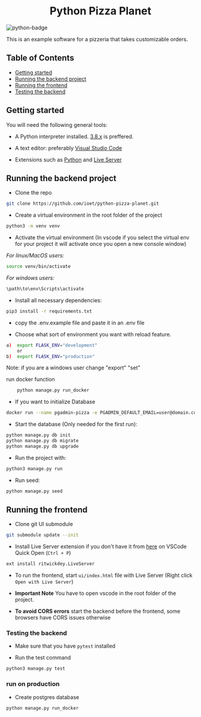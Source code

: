 <h1 align="center"> Python Pizza Planet </h1>

![python-badge](https://img.shields.io/badge/python-%2314354C.svg?style=for-the-badge&logo=python&logoColor=white)

This is an example software for a pizzeria that takes customizable orders.

## Table of Contents

- [Getting started](#getting-started)
- [Running the backend project](#running-the-backend-project)
- [Running the frontend](#running-the-frontend)
- [Testing the backend](#testing-the-backend)

## Getting started

You will need the following general tools:

- A Python interpreter installed. [3.8.x](https://www.python.org/downloads/release/python-3810/) is preffered.

- A text editor: preferably [Visual Studio Code](https://code.visualstudio.com/download)

- Extensions such as [Python](https://marketplace.visualstudio.com/items?itemName=ms-python.python) and [Live Server](https://marketplace.visualstudio.com/items?itemName=ritwickdey.LiveServer)

## Running the backend project

- Clone the repo

```bash
git clone https://github.com/ioet/python-pizza-planet.git
```

- Create a virtual environment in the root folder of the project

```bash
python3 -m venv venv
```

- Activate the virtual environment (In vscode if you select the virtual env for your project it will activate once you open a new console window)

_For linux/MacOS users:_

```bash
source venv/bin/activate 
```

_For windows users:_

```cmd
\path\to\env\Scripts\activate
```

- Install all necessary dependencies:

```bash
pip3 install -r requirements.txt
```

- copy the .env.example file and paste it in an .env file

- Choose what sort of environment you want with reload feature.

```bash
a)	export FLASK_ENV="development"
	or
b)	export FLASK_ENV="production"
```
Note: if you are a windows user change "export" "set"


run docker function 
```bash
	python manage.py run_docker
```

- If you want to initialize Database
```bash
docker run --name pgadmin-pizza -e PGADMIN_DEFAULT_EMAIL=user@domain.com -e PGADMIN_DEFAULT_PASSWORD=12345 -e PGADMIN_CONFIG_ENHANCED_COOKIE_PROTECTION=True -e PGADMIN_CONFIG_CONSOLE_LOG_LEVEL=10 -p 5050:80 -d dpage/pgadmin4
```

- Start the database (Only needed for the first run):

```bash
python manage.py db init
python manage.py db migrate
python manage.py db upgrade
```

- Run the project with:

```bash
python3 manage.py run
```

- Run seed:
     
```bash
python manage.py seed
```

## Running the frontend

- Clone git UI submodule

```bash
git submodule update --init
```

- Install Live Server extension if you don't have it from [here](https://marketplace.visualstudio.com/items?itemName=ritwickdey.LiveServer) on VSCode Quick Open (`Ctrl + P`)

```bash
ext install ritwickdey.LiveServer
```

- To run the frontend, start `ui/index.html` file with Live Server (Right click `Open with Live Server`)

- **Important Note** You have to open vscode in the root folder of the project.

- **To avoid CORS errors** start the backend before the frontend, some browsers have CORS issues otherwise

### Testing the backend

- Make sure that you have `pytest` installed

- Run the test command

```bash
python3 manage.py test
```

### run on production

- Create postgres database

```bash
python manage.py run_docker
```


